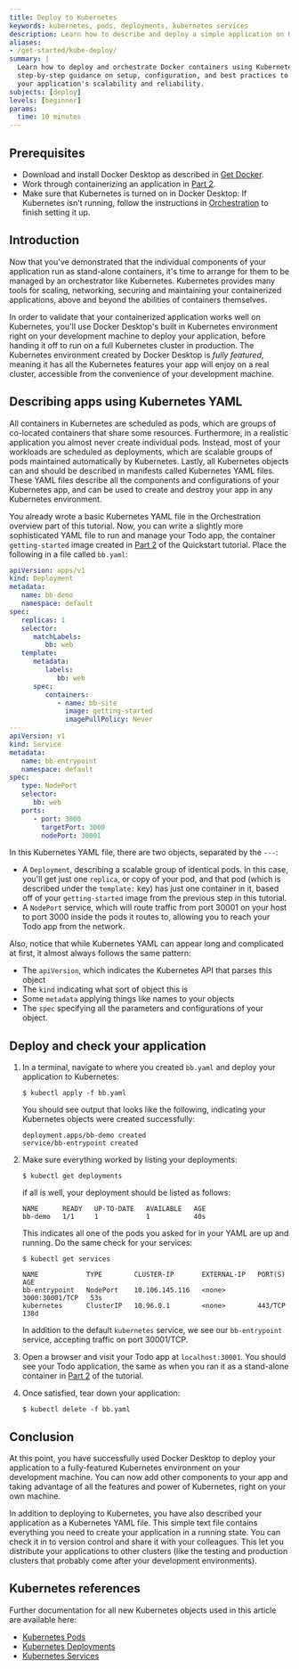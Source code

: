 ```yaml
---
title: Deploy to Kubernetes
keywords: kubernetes, pods, deployments, kubernetes services
description: Learn how to describe and deploy a simple application on Kubernetes.
aliases:
- /get-started/kube-deploy/
summary: |
  Learn how to deploy and orchestrate Docker containers using Kubernetes, with
  step-by-step guidance on setup, configuration, and best practices to enhance
  your application's scalability and reliability.
subjects: [deploy]
levels: [beginner]
params:
  time: 10 minutes
---
```


## Prerequisites

- Download and install Docker Desktop as described in [Get Docker](/get-started/get-docker.md).
- Work through containerizing an application in [Part 2](02_our_app.md).
- Make sure that Kubernetes is turned on in Docker Desktop:
   If Kubernetes isn't running, follow the instructions in [Orchestration](orchestration.md) to finish setting it up.

## Introduction

Now that you've demonstrated that the individual components of your application run as stand-alone containers, it's time to arrange for them to be managed by an orchestrator like Kubernetes. Kubernetes provides many tools for scaling, networking, securing and maintaining your containerized applications, above and beyond the abilities of containers themselves.

In order to validate that your containerized application works well on Kubernetes, you'll use Docker Desktop's built in Kubernetes environment right on your development machine to deploy your application, before handing it off to run on a full Kubernetes cluster in production. The Kubernetes environment created by Docker Desktop is _fully featured_, meaning it has all the Kubernetes features your app will enjoy on a real cluster, accessible from the convenience of your development machine.

## Describing apps using Kubernetes YAML

All containers in Kubernetes are scheduled as pods, which are groups of co-located containers that share some resources. Furthermore, in a realistic application you almost never create individual pods. Instead, most of your workloads are scheduled as deployments, which are scalable groups of pods maintained automatically by Kubernetes. Lastly, all Kubernetes objects can and should be described in manifests called Kubernetes YAML files. These YAML files describe all the components and configurations of your Kubernetes app, and can be used to create and destroy your app in any Kubernetes environment.

You already wrote a basic Kubernetes YAML file in the Orchestration overview part of this tutorial. Now, you can write a slightly more sophisticated YAML file to run and manage your Todo app, the container `getting-started` image created in [Part 2](02_our_app.md) of the Quickstart tutorial. Place the following in a file called `bb.yaml`:

```yaml
apiVersion: apps/v1
kind: Deployment
metadata:
   name: bb-demo
   namespace: default
spec:
   replicas: 1
   selector:
      matchLabels:
         bb: web
   template:
      metadata:
         labels:
            bb: web
      spec:
         containers:
            - name: bb-site
              image: getting-started
              imagePullPolicy: Never
---
apiVersion: v1
kind: Service
metadata:
   name: bb-entrypoint
   namespace: default
spec:
   type: NodePort
   selector:
      bb: web
   ports:
      - port: 3000
        targetPort: 3000
        nodePort: 30001
```

In this Kubernetes YAML file, there are two objects, separated by the `---`:
- A `Deployment`, describing a scalable group of identical pods. In this case, you'll get just one `replica`, or copy of your pod, and that pod (which is described under the `template:` key) has just one container in it, based off of your `getting-started` image from the previous step in this tutorial.
- A `NodePort` service, which will route traffic from port 30001 on your host to port 3000 inside the pods it routes to, allowing you to reach your Todo app from the network.

 Also, notice that while Kubernetes YAML can appear long and complicated at first, it almost always follows the same pattern:
- The `apiVersion`, which indicates the Kubernetes API that parses this object
- The `kind` indicating what sort of object this is
- Some `metadata` applying things like names to your objects
- The `spec` specifying all the parameters and configurations of your object.

## Deploy and check your application

1. In a terminal, navigate to where you created `bb.yaml` and deploy your application to Kubernetes:

    ```console
    $ kubectl apply -f bb.yaml
    ```

    You should see output that looks like the following, indicating your Kubernetes objects were created successfully:

    ```shell
    deployment.apps/bb-demo created
    service/bb-entrypoint created
    ```

2. Make sure everything worked by listing your deployments:

    ```console
    $ kubectl get deployments
    ```

    if all is well, your deployment should be listed as follows:

    ```shell
    NAME      READY   UP-TO-DATE   AVAILABLE   AGE
    bb-demo   1/1     1            1           40s
    ```

    This indicates all one of the pods you asked for in your YAML are up and running. Do the same check for your services:

    ```console
    $ kubectl get services

    NAME            TYPE        CLUSTER-IP       EXTERNAL-IP   PORT(S)          AGE
    bb-entrypoint   NodePort    10.106.145.116   <none>        3000:30001/TCP   53s
    kubernetes      ClusterIP   10.96.0.1        <none>        443/TCP          138d
    ```

    In addition to the default `kubernetes` service, we see our `bb-entrypoint` service, accepting traffic on port 30001/TCP.

3. Open a browser and visit your Todo app at `localhost:30001`. You should see your Todo application, the same as when you ran it as a stand-alone container in [Part 2](02_our_app.md) of the tutorial.

4. Once satisfied, tear down your application:

    ```console
    $ kubectl delete -f bb.yaml
    ```

## Conclusion

At this point, you have successfully used Docker Desktop to deploy your application to a fully-featured Kubernetes environment on your development machine. You can now add other components to your app and taking advantage of all the features and power of Kubernetes, right on your own machine.

In addition to deploying to Kubernetes, you have also described your application as a Kubernetes YAML file. This simple text file contains everything you need to create your application in a running state. You can check it in to version control and share it with your colleagues. This let you distribute your applications to other clusters (like the testing and production clusters that probably come after your development environments).

## Kubernetes references

Further documentation for all new Kubernetes objects used in this article are available here:

 - [Kubernetes Pods](https://kubernetes.io/docs/concepts/workloads/pods/pod/)
 - [Kubernetes Deployments](https://kubernetes.io/docs/concepts/workloads/controllers/deployment/)
 - [Kubernetes Services](https://kubernetes.io/docs/concepts/services-networking/service/)
